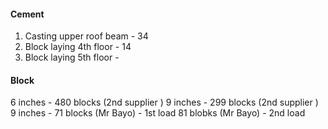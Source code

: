 #### Cement
1. Casting upper roof beam - 34
2. Block laying 4th floor - 14
3. Block laying 5th floor - 

#### Block 
6 inches - 480 blocks (2nd supplier )
9 inches - 299 blocks (2nd supplier )
9 inches - 71 blocks (Mr Bayo) - 1st load 
         81 blobks (Mr Bayo) - 2nd load